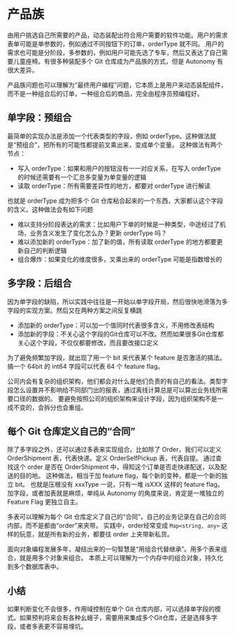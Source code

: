 # 产品族

由用户挑选自己所需要的产品，动态装配出符合用户需要的软件功能。用户的需求表单可能是单参数的，例如通过不同按钮下的订单，orderType 就不同。
用户的需求也可能是分阶段，多参数的，例如用户可能先选了专车，然后又表达了自己需要儿童座椅。有很多种装配多个 Git 仓库成为产品族的方式，但是 Autonomy 有很大差异。

产品族问题也可以理解为“最终用户编程”问题，它本质上是用户来动态装配组件，而不是一种组合后的订单，一种组合后的商品，完全由程序员预编程好。

## 单字段：预组合

最简单的实现办法是添加一个代表类型的字段，例如 orderType。这种做法就是“预组合”，把所有的可能性都提前叉乘出来，变成单个变量。
这种做法有两个节点：

* 写入 orderType：如果和用户的按钮没有一一对应关系，在写入 orderType 的时候还需要有一个汇总多变量为单变量的逻辑
* 读取 orderType：所有需要差异性的地方，都要对 orderType 进行解读

也就是 orderType 成为把多个 Git 仓库粘合起来的一个东西，大家都认这个字段的含义。这种做法会有如下问题

* 难以支持分阶段表达的需求：比如用户下单的时候是一种类型，中途经过了机场，业务含义发生了变化怎么办？更新 orderType 吗？
* 难以添加新的 orderType：加了新的值，所有读取 orderType 的地方都要更新自己的判断逻辑
* 组合爆炸：如果变化的维度很多，叉乘出来的 orderType 可能是指数增长的

## 多字段：后组合

因为单字段的缺陷，所以实践中往往是一开始以单字段开局，然后很快地滑落为多字段的实现方案。然后又在两种方案之间反复横跳

* 添加新的 orderType：可以加一个值同时代表很多含义，不用修改表结构
* 添加新的字段：不关心这个字段的Git仓库可以不改。然而如果很多Git仓库都关心这个字段，不仅仅都要修改，而且要改接口定义

为了避免频繁加字段，就出现了用一个 bit 来代表某个 feature 是否激活的搞法。搞一个 64bit 的 int64 字段可以代表 64 个 feature flag。

公司内会有复杂的组织架构，他们都会对什么是他们负责的有自己的看法。类型字段怎么设置并不影响给不同部门出的报表，通过离线计算总是可以算出业务线所需要口径的数据的。
要避免按照公司的组织架构来设计字段，因为组织架构不是一成不变的，会拆分也会重组。

## 每个 Git 仓库定义自己的“合同”

除了多字段之外，还可以通过多表来实现组合。比如除了 Order，我们可以定义 OrderShipment 表，代表快递。定义 OrderSelfPickup 表，代表自提。
通过查找这个 order 是否在 OrderShipment 中，得知这个订单是否走快递配送，以及配送的目的地。
这种做法，相当于加 feature flag，每个新的变种，都是一个新的独立 bit。
也就是压根没有 xxxType 一说，只有一堆 isXXX 这样的 feature flag。
加字段，或者加表就是麻烦，单纯从 Autonomy 的角度来说，肯定是一堆独立的 Feature Flag 更独立自主。

多表可以理解为每个 Git 仓库定义了自己的“合同”，自己的业务记录在自己的合同内部，而不是都由“order”来夹带。
实践中，order经常变成 `Map<string, any>` 这样的玩意，就是所有新的业务，都要往 order 上夹带新私货。

面向对象编程发展多年，凝结出来的一句智慧是“用组合代替继承”。用多个表来组合，就是用多个对象来组合。
本质上可以理解为一个内存中的组合对象，持久化到多个数据库表中。

## 小结

如果判断变化不会很多，作用域控制在单个 Git 仓库内部，可以选择单字段的模式。如果预判将来会有各种幺蛾子，需要用来集成多个Git仓库，还是选择多字段，或者多表更不容易埋坑。